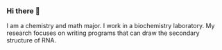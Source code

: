 ### Hi there 👋

<p>I am a chemistry and math major. I work in a biochemistry laboratory. My research focuses on writing programs that can draw the secondary structure of RNA.<p>



